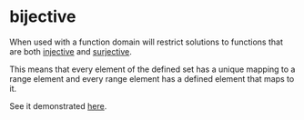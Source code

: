 # bijective 

When used with a function domain will restrict solutions to functions that are both [injective](https://github/conjure-cp/conjure/docs/bits/attribute/L_injective.md) and [surjective](https://github/conjure-cp/conjure/docs/bits/attribute/L_surjective.md).

This means that every element of the defined set has a unique mapping to a range element and every range element has a defined element that maps to it.

See it demonstrated [here](https://github/conjure-cp/conjure/docs/notebooks/functionDemonstration.ipynb).